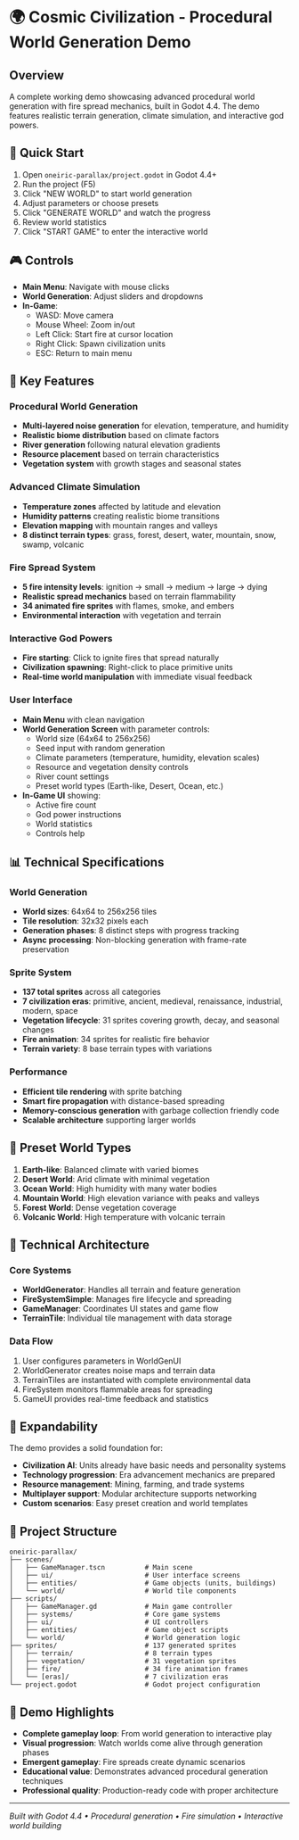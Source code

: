 # 🌍 Cosmic Civilization - Procedural World Generation Demo

## Overview
A complete working demo showcasing advanced procedural world generation with fire spread mechanics, built in Godot 4.4. The demo features realistic terrain generation, climate simulation, and interactive god powers.

## 🚀 Quick Start
1. Open `oneiric-parallax/project.godot` in Godot 4.4+
2. Run the project (F5)
3. Click "NEW WORLD" to start world generation
4. Adjust parameters or choose presets
5. Click "GENERATE WORLD" and watch the progress
6. Review world statistics
7. Click "START GAME" to enter the interactive world

## 🎮 Controls
- **Main Menu**: Navigate with mouse clicks
- **World Generation**: Adjust sliders and dropdowns
- **In-Game**: 
  - WASD: Move camera
  - Mouse Wheel: Zoom in/out
  - Left Click: Start fire at cursor location
  - Right Click: Spawn civilization units
  - ESC: Return to main menu

## 🌟 Key Features

### Procedural World Generation
- **Multi-layered noise generation** for elevation, temperature, and humidity
- **Realistic biome distribution** based on climate factors
- **River generation** following natural elevation gradients
- **Resource placement** based on terrain characteristics
- **Vegetation system** with growth stages and seasonal states

### Advanced Climate Simulation
- **Temperature zones** affected by latitude and elevation
- **Humidity patterns** creating realistic biome transitions
- **Elevation mapping** with mountain ranges and valleys
- **8 distinct terrain types**: grass, forest, desert, water, mountain, snow, swamp, volcanic

### Fire Spread System
- **5 fire intensity levels**: ignition → small → medium → large → dying
- **Realistic spread mechanics** based on terrain flammability
- **34 animated fire sprites** with flames, smoke, and embers
- **Environmental interaction** with vegetation and terrain

### Interactive God Powers
- **Fire starting**: Click to ignite fires that spread naturally
- **Civilization spawning**: Right-click to place primitive units
- **Real-time world manipulation** with immediate visual feedback

### User Interface
- **Main Menu** with clean navigation
- **World Generation Screen** with parameter controls:
  - World size (64x64 to 256x256)
  - Seed input with random generation
  - Climate parameters (temperature, humidity, elevation scales)
  - Resource and vegetation density controls
  - River count settings
  - Preset world types (Earth-like, Desert, Ocean, etc.)
- **In-Game UI** showing:
  - Active fire count
  - God power instructions
  - World statistics
  - Controls help

## 📊 Technical Specifications

### World Generation
- **World sizes**: 64x64 to 256x256 tiles
- **Tile resolution**: 32x32 pixels each
- **Generation phases**: 8 distinct steps with progress tracking
- **Async processing**: Non-blocking generation with frame-rate preservation

### Sprite System
- **137 total sprites** across all categories
- **7 civilization eras**: primitive, ancient, medieval, renaissance, industrial, modern, space
- **Vegetation lifecycle**: 31 sprites covering growth, decay, and seasonal changes
- **Fire animation**: 34 sprites for realistic fire behavior
- **Terrain variety**: 8 base terrain types with variations

### Performance
- **Efficient tile rendering** with sprite batching
- **Smart fire propagation** with distance-based spreading
- **Memory-conscious generation** with garbage collection friendly code
- **Scalable architecture** supporting larger worlds

## 🎯 Preset World Types

1. **Earth-like**: Balanced climate with varied biomes
2. **Desert World**: Arid climate with minimal vegetation
3. **Ocean World**: High humidity with many water bodies
4. **Mountain World**: High elevation variance with peaks and valleys
5. **Forest World**: Dense vegetation coverage
6. **Volcanic World**: High temperature with volcanic terrain

## 🔧 Technical Architecture

### Core Systems
- **WorldGenerator**: Handles all terrain and feature generation
- **FireSystemSimple**: Manages fire lifecycle and spreading
- **GameManager**: Coordinates UI states and game flow
- **TerrainTile**: Individual tile management with data storage

### Data Flow
1. User configures parameters in WorldGenUI
2. WorldGenerator creates noise maps and terrain data
3. TerrainTiles are instantiated with complete environmental data
4. FireSystem monitors flammable areas for spreading
5. GameUI provides real-time feedback and statistics

## 🌱 Expandability
The demo provides a solid foundation for:
- **Civilization AI**: Units already have basic needs and personality systems
- **Technology progression**: Era advancement mechanics are prepared
- **Resource management**: Mining, farming, and trade systems
- **Multiplayer support**: Modular architecture supports networking
- **Custom scenarios**: Easy preset creation and world templates

## 📁 Project Structure
```
oneiric-parallax/
├── scenes/
│   ├── GameManager.tscn          # Main scene
│   ├── ui/                       # User interface screens
│   ├── entities/                 # Game objects (units, buildings)
│   └── world/                    # World tile components
├── scripts/
│   ├── GameManager.gd            # Main game controller
│   ├── systems/                  # Core game systems
│   ├── ui/                       # UI controllers
│   ├── entities/                 # Game object scripts
│   └── world/                    # World generation logic
├── sprites/                      # 137 generated sprites
│   ├── terrain/                  # 8 terrain types
│   ├── vegetation/               # 31 vegetation sprites
│   ├── fire/                     # 34 fire animation frames
│   └── [eras]/                   # 7 civilization eras
└── project.godot                 # Godot project configuration
```

## 🎊 Demo Highlights
- **Complete gameplay loop**: From world generation to interactive play
- **Visual progression**: Watch worlds come alive through generation phases
- **Emergent gameplay**: Fire spreads create dynamic scenarios
- **Educational value**: Demonstrates advanced procedural generation techniques
- **Professional quality**: Production-ready code with proper architecture

---

*Built with Godot 4.4 • Procedural generation • Fire simulation • Interactive world building*